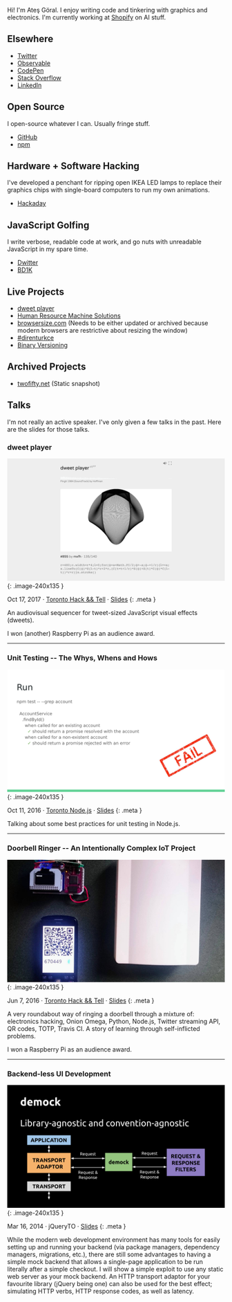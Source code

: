 Hi! I'm Ateş Göral. I enjoy writing code and tinkering with graphics and electronics. I'm currently working at [Shopify](https://www.shopify.com) on AI stuff.

## Elsewhere

- [Twitter](https://twitter.com/atesgoral)
- [Observable](https://observablehq.com/@atesgoral)
- [CodePen](https://codepen.io/atesgoral/)
- [Stack Overflow](https://stackoverflow.com/users/23501/ates-goral)
- [LinkedIn](https://www.linkedin.com/in/atesgoral/)

## Open Source

I open-source whatever I can. Usually fringe stuff.

- [GitHub](https://github.com/atesgoral)
- [npm](https://www.npmjs.com/~atesgoral)

## Hardware + Software Hacking

I've developed a penchant for ripping open IKEA LED lamps to replace their graphics chips with single-board computers to run my own animations.

- [Hackaday](https://hackaday.io/atesgoral)

## JavaScript Golfing

I write verbose, readable code at work, and go nuts with unreadable JavaScript in my spare time.

- [Dwitter](https://www.dwitter.net/u/magna/top)
- [BD1K](https://atesgoral.github.io/bd1k/)

## Live Projects

- [dweet player](https://dweetplayer.net)
- [Human Resource Machine Solutions](http://atesgoral.github.io/hrm-solutions/)
- [browsersize.com](https://browsersize.com) (Needs to be either updated or archived because modern browsers are restrictive about resizing the window)
- [#direnturkce](https://direnturkce.org)
- [Binary Versioning](https://binver.org/)

## Archived Projects

- [twofifty.net](http://twofifty.net) (Static snapshot)

## Talks

I'm not really an active speaker. I've only given a few talks in the past. Here are the slides for those talks.

### dweet player

![dweet player](i/dweet-player.png "UI showing a dweet along with its code")
{: .image-240x135 }

Oct 17, 2017 &middot; [Toronto Hack && Tell](https://www.meetup.com/Toronto-Hack-and-Tell/) &middot; [Slides](https://speakerdeck.com/atesgoral/dweet-player)
{: .meta }

An audiovisual sequencer for tweet-sized JavaScript visual effects (dweets).

I won (another) Raspberry Pi as an audience award.

---

### Unit Testing -- The Whys, Whens and Hows

![Unit Testing -- The Whys, Whens and Hows](i/unit-testing-the-whys-whens-and-hows.png "Example of a passing but faulty unit test")
{: .image-240x135 }

Oct 11, 2016 &middot; [Toronto Node.js](https://www.meetup.com/toronto-node-js/) &middot; [Slides](https://speakerdeck.com/atesgoral/unit-testing-the-whys-whens-and-hows)
{: .meta }

Talking about some best practices for unit testing in Node.js.

---

### Doorbell Ringer -- An Intentionally Complex IoT Project

![Doorbell Ringer](i/doorbell-ringer.jpg "A doorbell, a mobile phone, and an Onion Omega")
{: .image-240x135 }

Jun 7, 2016 &middot; [Toronto Hack && Tell](https://www.meetup.com/Toronto-Hack-and-Tell/) &middot; [Slides](https://speakerdeck.com/atesgoral/doorbell-ringer)
{: .meta }

A very roundabout way of ringing a doorbell through a mixture of: electronics hacking, Onion Omega, Python, Node.js, Twitter streaming API, QR codes, TOTP, Travis CI. A story of learning through self-inflicted problems.

I won a Raspberry Pi as an audience award.

---

### Backend-less UI Development

![Demock diagram](i/backend-less-ui-development.png "Diagram showing where Demock sits in the development environment")
{: .image-240x135 }

Mar 16, 2014 &middot; jQueryTO &middot; [Slides](https://speakerdeck.com/atesgoral/backend-less-ui-development)
{: .meta }

While the modern web development environment has many tools for easily setting up and running your backend (via package managers, dependency managers, migrations, etc.), there are still some advantages to having a simple mock backend that allows a single-page application to be run literally after a simple checkout. I will show a simple exploit to use any static web server as your mock backend. An HTTP transport adaptor for your favourite library (jQuery being one) can also be used for the best effect; simulating HTTP verbs, HTTP response codes, as well as latency.
